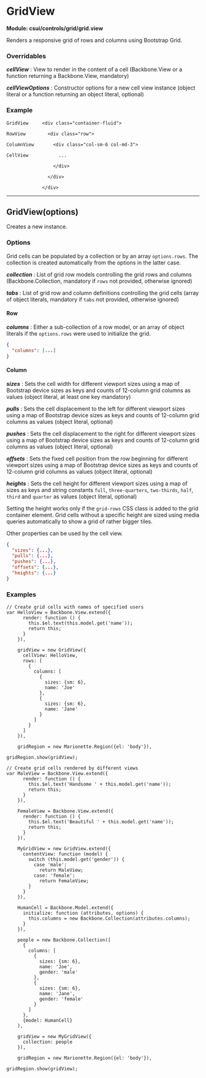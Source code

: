 # GridView

**Module: csui/controls/grid/grid.view**

Renders a responsive grid of rows and columns using Bootstrap Grid.

### Overridables

***cellView***
: View to render in the content of a cell (Backbone.View or a function
  returning a Backbone.View, mandatory)

***cellViewOptions***
: Constructor options for a new cell view instance (object literal or a
  function returning an object literal, optional)

### Example

```
GridView     <div class="container-fluid">

RowView        <div class="row">

ColumnView       <div class="col-sm-6 col-md-3">

CellView           ...

                 </div>

               </div>

             </div>
```

---
## GridView(options)

Creates a new instance.

### Options

Grid cells can be populated by a collection or by an array `options.rows`.
The collection is created automatically from the options in the latter case.

***collection***
: List of grid row models controlling the grid rows and columns
  (Backbone.Collection, mandatory if `rows` not provided, otherwise ignored)

***tabs***
: List of grid row and column definitions controlling the grid cells
  (array of object literals, mandatory if `tabs` not provided, otherwise ignored)

#### Row

***columns***
: Either a sub-collection of a row model, or an array of object literals if
  the `options.rows` were used to initialize the grid.

```json
{
  "columns": [...]
}
```

#### Column

***sizes***
: Sets the cell width for different viewport sizes using a map of Bootstrap
  device sizes as keys and counts of 12-column grid columns as values
  (object literal, at least one key mandatory)

***pulls***
: Sets the cell displacement to the left for different viewport sizes using a map
  of Bootstrap device sizes as keys and counts of 12-column grid columns as values
  (object literal, optional)

***pushes***
: Sets the cell displacement to the right for different viewport sizes using a map
  of Bootstrap device sizes as keys and counts of 12-column grid columns as values
  (object literal, optional)

***offsets***
: Sets the fixed cell position from the row beginning for different viewport sizes
  using a map of Bootstrap device sizes as keys and counts of 12-column grid
  columns as values (object literal, optional)

***heights***
: Sets the cell height for different viewport sizes using a map of sizes as keys
  and string constants `full`, `three-quarters`, `two-thirds`, `half`, `third` and
  `quarter` as values (object literal, optional)

Setting the height works only if the `grid-rows` CSS class is added to the grid
container element.  Grid cells without a specific height are sized using
media queries automatically to show a grid of rather bigger tiles.

Other properties can be used by the cell view.

```json
{
  "sizes": {...},
  "pulls": {...},
  "pushes": {...},
  "offsets": {...},
  "heights": {...}
}
```

### Examples

```
// Create grid cells with names of specified users
var HelloView = Backbone.View.extend({
      render: function () {
        this.$el.text(this.model.get('name'));
        return this;
      }
    }),

    gridView = new GridView({
      cellView: HelloView,
      rows: [
        {
          columns: [
            {
              sizes: {sm: 6},
              name: 'Joe'
            },
            {
              sizes: {sm: 6},
              name: 'Jane'
            }
          ]
        }
      ]
    }),

    gridRegion = new Marionette.Region({el: 'body'}),

gridRegion.show(gridView);

// Create grid cells rendered by different views
var MaleView = Backbone.View.extend({
      render: function () {
        this.$el.text('Handsome ' + this.model.get('name'));
        return this;
      }
    }),

    FemaleView = Backbone.View.extend({
      render: function () {
        this.$el.text('Beautiful ' + this.model.get('name'));
        return this;
      }
    }),

    MyGridView = new GridView.extend({
      contentView: function (model) {
        switch (this.model.get('gender')) {
          case 'male':
            return MaleView;
          case: 'female':
            return FemaleView;
        }
      }
    }),

    HumanCell = Backbone.Model.extend({
      initialize: function (attributes, options) {
        this.columns = new Backbone.Collection(attributes.columns);
      }
    }),

    people = new Backbone.Collection([
      {
        columns: [
          {
            sizes: {sm: 6},
            name: 'Joe',
            gender: 'male'
          },
          {
            sizes: {sm: 6},
            name: 'Jane',
            gender: 'female'
          }
        ]
      },
      {model: HumanCell}
    ),

    gridView = new MyGridView({
      collection: people
    }),

    gridRegion = new Marionette.Region({el: 'body'}),

gridRegion.show(gridView);
```
